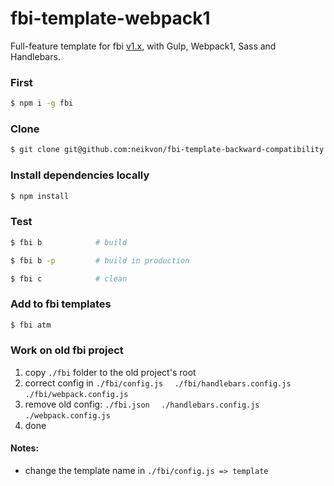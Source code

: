 # fbi-template-webpack1
Full-feature template for fbi [v1.x](https://github.com/neikvon/fbi/tree/v1.x), with Gulp, Webpack1, Sass and Handlebars.

### First
```bash
$ npm i -g fbi
```

### Clone
```bash
$ git clone git@github.com:neikvon/fbi-template-backward-compatibility.git
```

### Install dependencies locally
```bash
$ npm install
```

### Test
```bash
$ fbi b            # build
```
```bash
$ fbi b -p         # build in production
```
```bash
$ fbi c            # clean
```

### Add to fbi templates
```bash
$ fbi atm
```

### Work on old fbi project
1. copy `./fbi` folder to the old project's root
2. correct config in ` ./fbi/config.js `   `  ./fbi/handlebars.config.js`   ` ./fbi/webpack.config.js `
3. remove old config: ` ./fbi.json `   `  ./handlebars.config.js`   ` ./webpack.config.js `
5. done

#### Notes:
- change the template name in `./fbi/config.js => template`